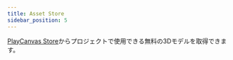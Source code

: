 ```yaml
---
title: Asset Store
sidebar_position: 5
---
```


[PlayCanvas Store][1]からプロジェクトで使用できる無料の3Dモデルを取得できます。

[1]: https://store.playcanvas.com/
